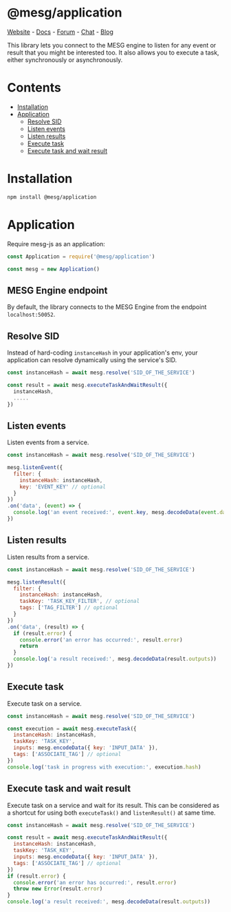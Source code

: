 # @mesg/application

[Website](https://mesg.com/) - [Docs](https://docs.mesg.com/) - [Forum](https://forum.mesg.com/) - [Chat](https://discordapp.com/invite/SaZ5HcE) - [Blog](https://blog.mesg.com)

This library lets you connect to the MESG engine to listen for any event or result that you might be interested too. It also allows you to execute a task, either synchronously or asynchronously.

# Contents

- [Installation](#installation)
- [Application](#application)
  - [Resolve SID](#resolve-sid)
  - [Listen events](#listen-events)
  - [Listen results](#listen-results)
  - [Execute task](#execute-task)
  - [Execute task and wait result](#execute-task-and-wait-result)

# Installation

```bash
npm install @mesg/application
```

# Application

Require mesg-js as an application:

```javascript
const Application = require('@mesg/application')

const mesg = new Application()
```

## MESG Engine endpoint

By default, the library connects to the MESG Engine from the endpoint `localhost:50052`.

## Resolve SID

Instead of hard-coding `instanceHash` in your application's env, your application can resolve dynamically using the service's SID.

```javascript
const instanceHash = await mesg.resolve('SID_OF_THE_SERVICE')

const result = await mesg.executeTaskAndWaitResult({
  instanceHash,
  .....
})
```

## Listen events

Listen events from a service.

```javascript
const instanceHash = await mesg.resolve('SID_OF_THE_SERVICE')

mesg.listenEvent({
  filter: {
    instanceHash: instanceHash,
    key: 'EVENT_KEY' // optional
  }
})
.on('data', (event) => {
  console.log('an event received:', event.key, mesg.decodeData(event.data))
})
```

## Listen results

Listen results from a service.

```javascript
const instanceHash = await mesg.resolve('SID_OF_THE_SERVICE')

mesg.listenResult({
  filter: {
    instanceHash: instanceHash,
    taskKey: 'TASK_KEY_FILTER', // optional
    tags: ['TAG_FILTER'] // optional
  }
})
.on('data', (result) => {
  if (result.error) {
    console.error('an error has occurred:', result.error)
    return
  }
  console.log('a result received:', mesg.decodeData(result.outputs))
})
```

## Execute task

Execute task on a service.

```javascript
const instanceHash = await mesg.resolve('SID_OF_THE_SERVICE')

const execution = await mesg.executeTask({
  instanceHash: instanceHash,
  taskKey: 'TASK_KEY',
  inputs: mesg.encodeData({ key: 'INPUT_DATA' }),
  tags: ['ASSOCIATE_TAG'] // optional
})
console.log('task in progress with execution:', execution.hash)
```

## Execute task and wait result

Execute task on a service and wait for its result.
This can be considered as a shortcut for using both `executeTask()` and `listenResult()` at same time.

```javascript
const instanceHash = await mesg.resolve('SID_OF_THE_SERVICE')

const result = await mesg.executeTaskAndWaitResult({
  instanceHash: instanceHash,
  taskKey: 'TASK_KEY',
  inputs: mesg.encodeData({ key: 'INPUT_DATA' }),
  tags: ['ASSOCIATE_TAG'] // optional
})
if (result.error) {
  console.error('an error has occurred:', result.error)
  throw new Error(result.error)
}
console.log('a result received:', mesg.decodeData(result.outputs))
```